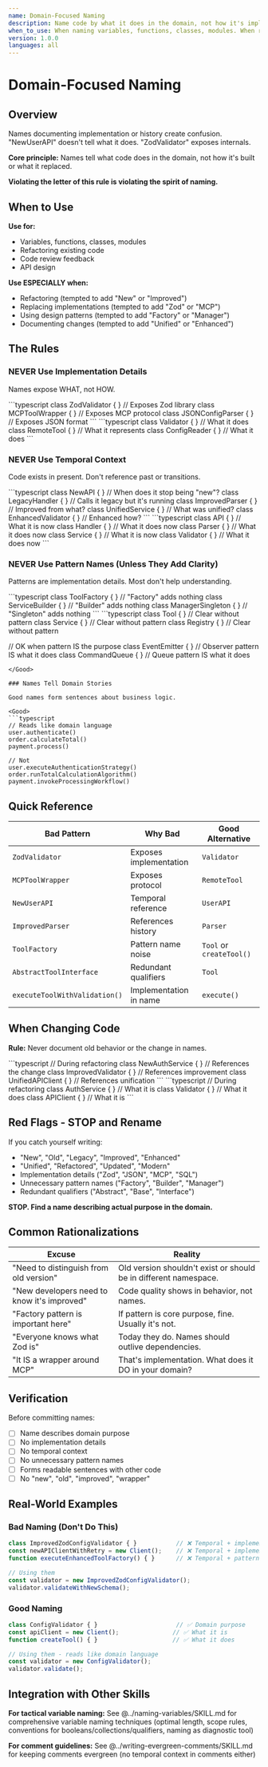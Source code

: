 ```yaml
---
name: Domain-Focused Naming
description: Name code by what it does in the domain, not how it's implemented or its history
when_to_use: When naming variables, functions, classes, modules. When reviewing code with vague names. When refactoring and tempted to add "New" or "Improved". When using implementation details like "ZodValidator" or pattern names like "Factory".
version: 1.0.0
languages: all
---
```


# Domain-Focused Naming

## Overview

Names documenting implementation or history create confusion. "NewUserAPI" doesn't tell what it does. "ZodValidator" exposes internals.

**Core principle:** Names tell what code does in the domain, not how it's built or what it replaced.

**Violating the letter of this rule is violating the spirit of naming.**

## When to Use

**Use for:**
- Variables, functions, classes, modules
- Refactoring existing code
- Code review feedback
- API design

**Use ESPECIALLY when:**
- Refactoring (tempted to add "New" or "Improved")
- Replacing implementations (tempted to add "Zod" or "MCP")
- Using design patterns (tempted to add "Factory" or "Manager")
- Documenting changes (tempted to add "Unified" or "Enhanced")

## The Rules

### NEVER Use Implementation Details

Names expose WHAT, not HOW.

<Bad>
```typescript
class ZodValidator { }          // Exposes Zod library
class MCPToolWrapper { }        // Exposes MCP protocol
class JSONConfigParser { }      // Exposes JSON format
```
</Bad>

<Good>
```typescript
class Validator { }             // What it does
class RemoteTool { }           // What it represents
class ConfigReader { }         // What it does
```
</Good>

### NEVER Use Temporal Context

Code exists in present. Don't reference past or transitions.

<Bad>
```typescript
class NewAPI { }               // When does it stop being "new"?
class LegacyHandler { }        // Calls it legacy but it's running
class ImprovedParser { }       // Improved from what?
class UnifiedService { }       // What was unified?
class EnhancedValidator { }    // Enhanced how?
```
</Bad>

<Good>
```typescript
class API { }                  // What it is now
class Handler { }              // What it does now
class Parser { }               // What it does now
class Service { }              // What it is now
class Validator { }            // What it does now
```
</Good>

### NEVER Use Pattern Names (Unless They Add Clarity)

Patterns are implementation details. Most don't help understanding.

<Bad>
```typescript
class ToolFactory { }          // "Factory" adds nothing
class ServiceBuilder { }       // "Builder" adds nothing
class ManagerSingleton { }     // "Singleton" adds nothing
```
</Bad>

<Good>
```typescript
class Tool { }                 // Clear without pattern
class Service { }              // Clear without pattern
class Registry { }             // Clear without pattern

// OK when pattern IS the purpose
class EventEmitter { }         // Observer pattern IS what it does
class CommandQueue { }         // Queue pattern IS what it does
```
</Good>

### Names Tell Domain Stories

Good names form sentences about business logic.

<Good>
```typescript
// Reads like domain language
user.authenticate()
order.calculateTotal()
payment.process()

// Not
user.executeAuthenticationStrategy()
order.runTotalCalculationAlgorithm()
payment.invokeProcessingWorkflow()
```
</Good>

## Quick Reference

| Bad Pattern | Why Bad | Good Alternative |
|-------------|---------|------------------|
| `ZodValidator` | Exposes implementation | `Validator` |
| `MCPToolWrapper` | Exposes protocol | `RemoteTool` |
| `NewUserAPI` | Temporal reference | `UserAPI` |
| `ImprovedParser` | References history | `Parser` |
| `ToolFactory` | Pattern name noise | `Tool` or `createTool()` |
| `AbstractToolInterface` | Redundant qualifiers | `Tool` |
| `executeToolWithValidation()` | Implementation in name | `execute()` |

## When Changing Code

**Rule:** Never document old behavior or the change in names.

<Bad>
```typescript
// During refactoring
class NewAuthService { }       // References the change
class ImprovedValidator { }    // References improvement
class UnifiedAPIClient { }     // References unification
```
</Bad>

<Good>
```typescript
// During refactoring
class AuthService { }          // What it is
class Validator { }            // What it does
class APIClient { }            // What it is
```
</Good>

## Red Flags - STOP and Rename

If you catch yourself writing:
- "New", "Old", "Legacy", "Improved", "Enhanced"
- "Unified", "Refactored", "Updated", "Modern"
- Implementation details ("Zod", "JSON", "MCP", "SQL")
- Unnecessary pattern names ("Factory", "Builder", "Manager")
- Redundant qualifiers ("Abstract", "Base", "Interface")

**STOP. Find a name describing actual purpose in the domain.**

## Common Rationalizations

| Excuse | Reality |
|--------|---------|
| "Need to distinguish from old version" | Old version shouldn't exist or should be in different namespace. |
| "New developers need to know it's improved" | Code quality shows in behavior, not names. |
| "Factory pattern is important here" | If pattern is core purpose, fine. Usually it's not. |
| "Everyone knows what Zod is" | Today they do. Names should outlive dependencies. |
| "It IS a wrapper around MCP" | That's implementation. What does it DO in your domain? |

## Verification

Before committing names:
- [ ] Name describes domain purpose
- [ ] No implementation details
- [ ] No temporal context
- [ ] No unnecessary pattern names
- [ ] Forms readable sentences with other code
- [ ] No "new", "old", "improved", "wrapper"

## Real-World Examples

### Bad Naming (Don't Do This)

```typescript
class ImprovedZodConfigValidator { }           // ❌ Temporal + implementation
const newAPIClientWithRetry = new Client();    // ❌ Temporal + implementation
function executeEnhancedToolFactory() { }      // ❌ Temporal + pattern noise

// Using them
const validator = new ImprovedZodConfigValidator();
validator.validateWithNewSchema();
```

### Good Naming

```typescript
class ConfigValidator { }                      // ✅ Domain purpose
const apiClient = new Client();               // ✅ What it is
function createTool() { }                     // ✅ What it does

// Using them - reads like domain language
const validator = new ConfigValidator();
validator.validate();
```

## Integration with Other Skills

**For tactical variable naming:** See @../naming-variables/SKILL.md for comprehensive variable naming techniques (optimal length, scope rules, conventions for booleans/collections/qualifiers, naming as diagnostic tool)

**For comment guidelines:** See @../writing-evergreen-comments/SKILL.md for keeping comments evergreen (no temporal context in comments either)
